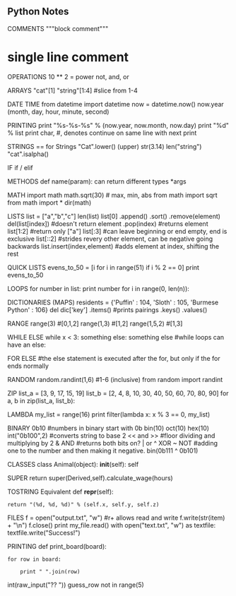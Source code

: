 Python Notes
---------------------------------------------------
 
COMMENTS
"""block comment"""
# single line comment
 
OPERATIONS
10 ** 2 = power
not, and, or
 
ARRAYS
"cat"[1]
"string"[1:4]  #slice from 1-4
 
DATE TIME
from datetime import datetime
now = datetime.now()
now.year (month, day, hour, minute, second)
 
PRINTING
print "%s-%s-%s" % (now.year, now.month, now.day)
print "%d" % list
print char, #, denotes continue on same line with next print
 
STRINGS
== for Strings
"Cat".lower() (upper)
str(3.14)
len("string")
"cat".isalpha()
 
IF
if / elif
 
METHODS
def name(param):
can return different types
*args
 
MATH
import math
math.sqrt(30) # max, min, abs
from math import sqrt
from math import *
dir(math)
 
LISTS 
list = ["a","b","c"]
len(list)
list[0]
.append()
.sort()
.remove(element) 
del(list[index]) #doesn't return element
.pop(index) #returns element
list[1:2] #return only ["a"]
list[:3] #can leave beginning or end empty, end is exclusive
list[::2] #strides revery other element, can be negative going backwards
list.insert(index,element) #adds element at index, shifting the rest
 
QUICK LISTS
evens_to_50 = [i for i in range(51) if i % 2 == 0]
print evens_to_50
 
LOOPS
for number in list:
    print number
for i in range(0, len(n)):
 
DICTIONARIES (MAPS)
residents = {'Puffin' : 104, 'Sloth' : 105, 'Burmese Python' : 106}
del dic['key']
.items() #prints pairings
.keys()
.values()
 
RANGE
range(3) #[0,1,2]
range(1,3) #[1,2]
range(1,5,2) #[1,3]
 
WHILE ELSE
while x < 3:
    something
else:
    something else
#while loops can have an else:
 
FOR ELSE
#the else statement is executed after the for, but only if the for ends normally
 
RANDOM
random.randint(1,6) #1-6 (inclusive)
from random import randint
 
ZIP
list_a = [3, 9, 17, 15, 19]
list_b = [2, 4, 8, 10, 30, 40, 50, 60, 70, 80, 90]
for a, b in zip(list_a, list_b):
 
LAMBDA
my_list = range(16)
print filter(lambda x: x % 3 == 0, my_list)
 
BINARY
0b10 #numbers in binary start with 0b
bin(10)
oct(10)
hex(10)
int("0b100",2) #converts string to base 2
<< and >> #floor dividing and multiplying by 2 
& AND #returns both bits on?
| or
^ XOR
~ NOT #adding one to the number and then making it negative.
bin(0b111 ^ 0b101)
 
CLASSES
class Animal(object):
__init__(self):
self
 
SUPER
return super(Derived,self).calculate_wage(hours)
 
TOSTRING Equivalent
def __repr__(self):
        
    return "(%d, %d, %d)" % (self.x, self.y, self.z)
 
FILES
f = open("output.txt", "w") #r+ allows read and write
f.write(str(item) + "\n")
f.close()
print my_file.read()
with open("text.txt", "w") as textfile:
        textfile.write("Success!")
 
PRINTING
def print_board(board):
    
    for row in board:
        
        print " ".join(row)
 
int(raw_input("?? "))
guess_row not in range(5)
 
 

